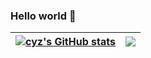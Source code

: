 ### Hello world 👋

| [![cyz's GitHub stats](https://github-readme-stats.vercel.app/api?username=cyz1901)](https://github.com/anuraghazra/github-readme-stats) | <a href="https://github.com/cyz1901/github-readme-stats"><img align="center" src="https://github-readme-stats.vercel.app/api/top-langs/?username=cyz1901&layout=pie&theme=buefy&hide_border=true&langs_count=20&include_all_commits=true&hide=c,cMake,javascript,html,css,clarion,ruby,antlr" /></a> |
| ------------- | ------------- |

<!--
**cyz1901/cyz1901** is a ✨ _special_ ✨ repository because its `README.md` (this file) appears on your GitHub profile.

Here are some ideas to get you started:

- 🔭 I’m currently working on ...
- 🌱 I’m currently learning ...
- 👯 I’m looking to collaborate on ...
- 🤔 I’m looking for help with ...
- 💬 Ask me about ...
- 📫 How to reach me: ...
- 😄 Pronouns: ...
- ⚡ Fun fact: ...
-->
